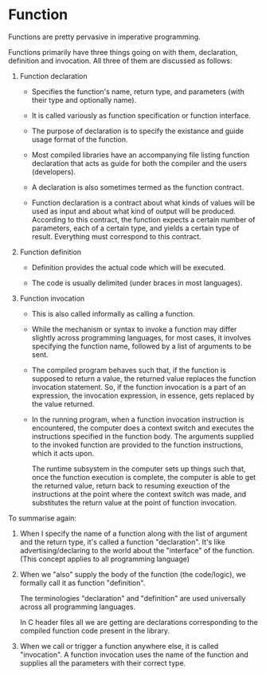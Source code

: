 # Function

Functions are pretty pervasive in imperative programming.

Functions primarily have three things going on with them, declaration, definition and invocation. All three of them are discussed as follows:

1.  Function declaration

    -   Specifies the function's name, return type, and parameters (with their type and optionally name).

    -   It is called variously as function specification or function interface.

    -   The purpose of declaration is to specify the existance and guide usage format of the function.

    -   Most compiled libraries have an accompanying file listing function declaration that acts as guide for both the compiler and the users (developers).

    -   A declaration is also sometimes termed as the function contract.

    -   Function declaration is a contract about what kinds of values will be used as input and about what kind of output will be produced. According to this contract, the function expects a certain number of parameters, each of a certain type, and yields a certain type of result. Everything must correspond to this contract.

2.  Function definition

    -   Definition provides the actual code which will be executed.

    -   The code is usually delimited (under braces in most languages).

3.  Function invocation

    -   This is also called informally as calling a function.

    -   While the mechanism or syntax to invoke a function may differ slightly across programming languages, for most cases, it involves specifying the function name, followed by a list of arguments to be sent.

    -   The compiled program behaves such that, if the function is supposed to return a value, the returned value replaces the function invocation statement. So, if the function invocation is a part of an expression, the invocation expression, in essence, gets replaced by the value returned.

    -   In the running program, when a function invocation instruction is encountered, the computer does a context switch and executes the instructions specified in the function body. The arguments supplied to the invoked function are provided to the function instructions, which it acts upon.

        The runtime subsystem in the computer sets up things such that, once the function execution is complete, the computer is able to get the returned value, return back to resuming exeuction of the instructions at the point where the context switch was made, and substitutes the return value at the point of function invocation.

To summarise again:

1.  When I specify the name of a function along with the list of argument and the return type, it's called a function "declaration". It's like advertising/declaring to the world about the "interface" of the function. (This concept applies to all programming language)

2.  When we "also" supply the body of the function (the code/logic), we formally call it as function "definition".

    The terminologies "declaration" and "definition" are used universally across all programming languages.

    In C header files all we are getting are declarations corresponding to the compiled function code present in the library.

3.  When we call or trigger a function anywhere else, it is called "invocation". A function invocation uses the name of the function and supplies all the parameters with their correct type.
